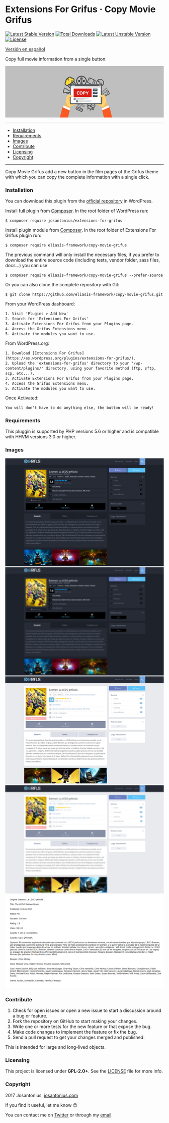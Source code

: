 # Extensions For Grifus · Copy Movie Grifus

[![Latest Stable Version](https://poser.pugx.org/eliasis-framework/copy-movie-grifus/v/stable)](https://packagist.org/packages/eliasis-framework/copy-movie-grifus) [![Total Downloads](https://poser.pugx.org/eliasis-framework/copy-movie-grifus/downloads)](https://packagist.org/packages/eliasis-framework/copy-movie-grifus) [![Latest Unstable Version](https://poser.pugx.org/eliasis-framework/copy-movie-grifus/v/unstable)](https://packagist.org/packages/eliasis-framework/copy-movie-grifus) [![License](https://poser.pugx.org/eliasis-framework/copy-movie-grifus/license)](https://packagist.org/packages/eliasis-framework/copy-movie-grifus)

[Versión en español](README-ES.md)

Copy full movie information from a single button.

![image](resources/banner-1544x500.png)

---

- [Installation](#installation)
- [Requirements](#requirements)
- [Images](#images)
- [Contribute](#contribute)
- [Licensing](#licensing)
- [Copyright](#copyright)

---

Copy Movie Grifus add a new button in the film pages of the Grifus theme with which you can copy the complete information with a single click.

### Installation

You can download this plugin from the [official repository](https://es.wordpress.org/plugins/extensions-for-grifus/) in WordPress.

Install full plugin from [Composer](http://getcomposer.org/download/). In the root folder of WordPress run:

    $ composer require josantonius/extensions-for-grifus

Install plugin module from [Composer](http://getcomposer.org/download/). In the root folder of Extensions For Grifus plugin run:

    $ composer require eliasis-framework/copy-movie-grifus

The previous command will only install the necessary files, if you prefer to download the entire source code (including tests, vendor folder, sass files, docs...) you can use:

    $ composer require eliasis-framework/copy-movie-grifus --prefer-source

Or you can also clone the complete repository with Git:

	$ git clone https://github.com/eliasis-framework/copy-movie-grifus.git

From your WordPress dashboard:

	1. Visit 'Plugins > Add New'
	2. Search for 'Extensions For Grifus'
	3. Activate Extensions For Grifus from your Plugins page.
	4. Access the Grifus Extensions menu.
	5. Activate the modules you want to use.

From WordPress.org:

	1. Download [Extensions For Grifus](https://es.wordpress.org/plugins/extensions-for-grifus/).
	2. Upload the 'extensions-for-grifus' directory to your '/wp-content/plugins/' directory, using your favorite method (ftp, sftp, scp, etc...).
	3. Activate Extensions For Grifus from your Plugins page.
	4. Access the Grifus Extensions menu.
	5. Activate the modules you want to use.

Once Activated:

	You will don't have to do anything else, the button will be ready!

### Requirements

This pluggin is supported by PHP versions 5.6 or higher and is compatible with HHVM versions 3.0 or higher.

### Images

![image](resources/screenshot-5.png)
![image](resources/screenshot-6.png)
![image](resources/screenshot-7.png)
![image](resources/screenshot-8.png)
![image](resources/screenshot-9.png)

### Contribute
1. Check for open issues or open a new issue to start a discussion around a bug or feature.
1. Fork the repository on GitHub to start making your changes.
1. Write one or more tests for the new feature or that expose the bug.
1. Make code changes to implement the feature or fix the bug.
1. Send a pull request to get your changes merged and published.

This is intended for large and long-lived objects.

### Licensing

This project is licensed under **GPL-2.0+**. See the [LICENSE](LICENSE) file for more info.

### Copyright

2017 Josantonius, [josantonius.com](https://josantonius.com/)

If you find it useful, let me know :wink:

You can contact me on [Twitter](https://twitter.com/Josantonius) or through my [email](mailto:hello@josantonius.com).
